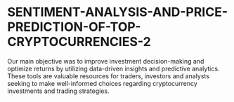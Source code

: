 # SENTIMENT-ANALYSIS-AND-PRICE-PREDICTION-OF-TOP-CRYPTOCURRENCIES-2
Our main objective was to improve investment decision-making and optimize returns by utilizing data-driven insights and predictive analytics. These tools are valuable resources for traders, investors and analysts seeking to make well-informed choices regarding cryptocurrency investments and trading strategies.
